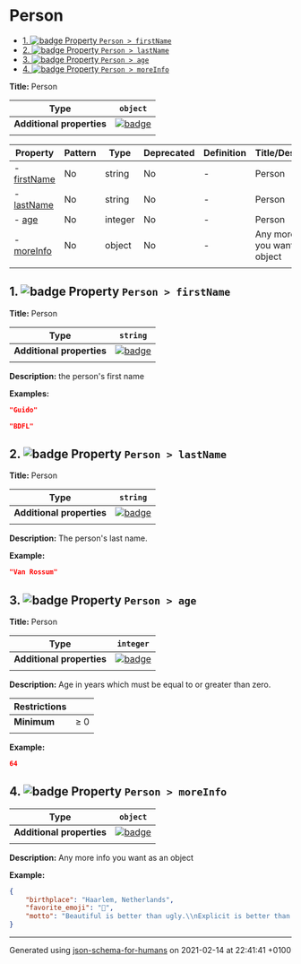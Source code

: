# Person

- [1. ![badge](https://img.shields.io/badge/Optional-yellow) Property `Person > firstName`](#firstName)
- [2. ![badge](https://img.shields.io/badge/Optional-yellow) Property `Person > lastName`](#lastName)
- [3. ![badge](https://img.shields.io/badge/Optional-yellow) Property `Person > age`](#age)
- [4. ![badge](https://img.shields.io/badge/Optional-yellow) Property `Person > moreInfo`](#moreInfo)

**Title:** Person

| Type                      | `object`                                                                                                             |
| ------------------------- | -------------------------------------------------------------------------------------------------------------------- |
| **Additional properties** | [![badge](https://img.shields.io/badge/Any+type--allowed-green)](# "Additional Properties of any type are allowed.") |
|                           |                                                                                                                      |

| Property                   | Pattern | Type    | Deprecated | Definition | Title/Description                   |
| -------------------------- | ------- | ------- | ---------- | ---------- | ----------------------------------- |
| - [firstName](#firstName ) | No      | string  | No         | -          | Person                              |
| - [lastName](#lastName )   | No      | string  | No         | -          | Person                              |
| - [age](#age )             | No      | integer | No         | -          | Person                              |
| - [moreInfo](#moreInfo )   | No      | object  | No         | -          | Any more info you want as an object |
|                            |         |         |            |            |                                     |

## <a name="firstName"></a>1. ![badge](https://img.shields.io/badge/Optional-yellow) Property `Person > firstName`

**Title:** Person

| Type                      | `string`                                                                                                             |
| ------------------------- | -------------------------------------------------------------------------------------------------------------------- |
| **Additional properties** | [![badge](https://img.shields.io/badge/Any+type--allowed-green)](# "Additional Properties of any type are allowed.") |
|                           |                                                                                                                      |

**Description:** the person's first name

**Examples:** 

```json
"Guido"
```
```json
"BDFL"
```

## <a name="lastName"></a>2. ![badge](https://img.shields.io/badge/Optional-yellow) Property `Person > lastName`

**Title:** Person

| Type                      | `string`                                                                                                             |
| ------------------------- | -------------------------------------------------------------------------------------------------------------------- |
| **Additional properties** | [![badge](https://img.shields.io/badge/Any+type--allowed-green)](# "Additional Properties of any type are allowed.") |
|                           |                                                                                                                      |

**Description:** The person's last name.

**Example:** 

```json
"Van Rossum"
```

## <a name="age"></a>3. ![badge](https://img.shields.io/badge/Optional-yellow) Property `Person > age`

**Title:** Person

| Type                      | `integer`                                                                                                            |
| ------------------------- | -------------------------------------------------------------------------------------------------------------------- |
| **Additional properties** | [![badge](https://img.shields.io/badge/Any+type--allowed-green)](# "Additional Properties of any type are allowed.") |
|                           |                                                                                                                      |

**Description:** Age in years which must be equal to or greater than zero.

| Restrictions |        |
| ------------ | ------ |
| **Minimum**  | &ge; 0 |
|              |        |

**Example:** 

```json
64
```

## <a name="moreInfo"></a>4. ![badge](https://img.shields.io/badge/Optional-yellow) Property `Person > moreInfo`

| Type                      | `object`                                                                                                             |
| ------------------------- | -------------------------------------------------------------------------------------------------------------------- |
| **Additional properties** | [![badge](https://img.shields.io/badge/Any+type--allowed-green)](# "Additional Properties of any type are allowed.") |
|                           |                                                                                                                      |

**Description:** Any more info you want as an object

**Example:** 

```json
{
    "birthplace": "Haarlem, Netherlands",
    "favorite_emoji": "🐍",
    "motto": "Beautiful is better than ugly.\\nExplicit is better than implicit.\\nSimple is better than complex.\\nComplex is better than complicated.\\nFlat is better than nested.\\nSparse is better than dense.\\nReadability counts.\\nSpecial cases aren't special enough to break the rules.\\nAlthough practicality beats purity.\\nErrors should never pass silently.\\nUnless explicitly silenced.\\nIn the face of ambiguity, refuse the temptation to guess.\\nThere should be one-- and preferably only one --obvious way to do it.\\nAlthough that way may not be obvious at first unless you're Dutch.\\nNow is better than never.\\nAlthough never is often better than *right* now.\\nIf the implementation is hard to explain, it's a bad idea.\\nIf the implementation is easy to explain, it may be a good idea.\\nNamespaces are one honking great idea -- let's do more of those!"
}
```

----------------------------------------------------------------------------------------------------------------------------
Generated using [json-schema-for-humans](https://github.com/coveooss/json-schema-for-humans) on 2021-02-14 at 22:41:41 +0100